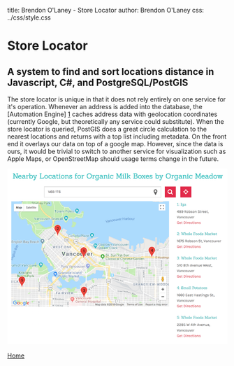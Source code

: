 title: Brendon O'Laney - Store Locator
author: Brendon O'Laney
css: ../css/style.css

<div class="intro">
<h1>Store Locator</h1>
<h2>A system to find and sort locations distance in Javascript, C#, and
PostgreSQL/PostGIS</h2>
</div>

The store locator is unique in that it does not rely entirely on one service for it's
operation. Whenever an address is added into the database, the [Automation Engine] [1]
caches address data with geolocation coordinates (currently Google, but theoretically
any service could substitute). When the store locator is queried, PostGIS does a great
circle calculation to the nearest locations and returns with a top list including
metadata. On the front end it overlays our data on top of a google map. However, since
the data is ours, it would be trivial to switch to another service for visualization
such as Apple Maps, or OpenStreetMap should usage terms change in the future.

![Store Locator interface](../img/loc.png)

[Home](../index.html)

[1]: ./ae.html

